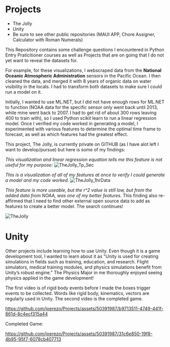 # Projects
- The Jolly
- Unity
- Be sure to see other public repositories (MAUI APP, Chore Assigner, Calculator with Roman Numerals)

This Repository contains some challenge questions I encountered in Python Entry Praticitioner courses as well as Projects that are on going that I do not yet want to reveal the datasets for. 

For example, for these visualizations, I webscraped data from the __National Oceanic Atmospheric Administration__ sensors in the Pacific Ocean. I then cleaned the data, and merged it with 8 years of organic data on water visibility in the locals. I had to transform both datasets to make sure I could run a model on it.

Initially, I wanted to use ML.NET, but I did not have enough rows for ML.NET to function (NOAA data for the specific sensor only went back until 2013, while mine went back to 2007. I had to get rid of about 300 rows leaving 400 to train with), so I used Python scikit learn to run a linear regression model. Once I verified my code worked in generating a model, I experimented with various features to determine the optimal time frame to forecast, as well as which features had the greatest effect.

This project, The Jolly, is currently private on GITHUB (as I have alot left I want to develop/pursue) but here is some of my findings:

_This visualization and linear regression equation tells me this feature is not useful for my purpose:_
![TheJolly_Tp_Sec](https://github.com/joerezo/Projects/assets/50391987/4778850c-cb46-4594-ac40-cc2d801ef476)

_This is a visualization of all of my features at once to verify I could generate a model and my code worked._
![TheJolly_1hrData](https://github.com/joerezo/Projects/assets/50391987/0125d67b-77d2-4775-871d-60a5285b1f0b)

_This feature is more useable, but the r^2 value is still low, but from the added data from NOAA, was one of my better features._ This finding also re-affirmed that I need to find other external open source data to add as features to create a better model. The search continues!

![TheJolly](https://github.com/joerezo/Projects/assets/50391987/6f5cac01-0a99-4f99-897a-38b79f456d3f)

# Unity
Other projects include learning how to use Unity. Even though it is a game development tool, I wanted to learn about it as "Unity is used for creating simulations in fields such as training, education, and research. Flight simulators, medical training modules, and physics simulations benefit from Unity’s robust engine." The Physics Major in me thoroughly enjoyed seeing physics applied in the game development!

The first video is of rigid body events before I made the boxes trigger events to be collected. Words like rigid body, kinematics, vectors are regularly used in Unity. The second video is the completed game.

https://github.com/joerezo/Projects/assets/50391987/b9713511-4749-441f-861d-8c4ecf315a44

Completed Game:



https://github.com/joerezo/Projects/assets/50391987/31c6e850-19f8-4b95-95f7-6078cb407713


